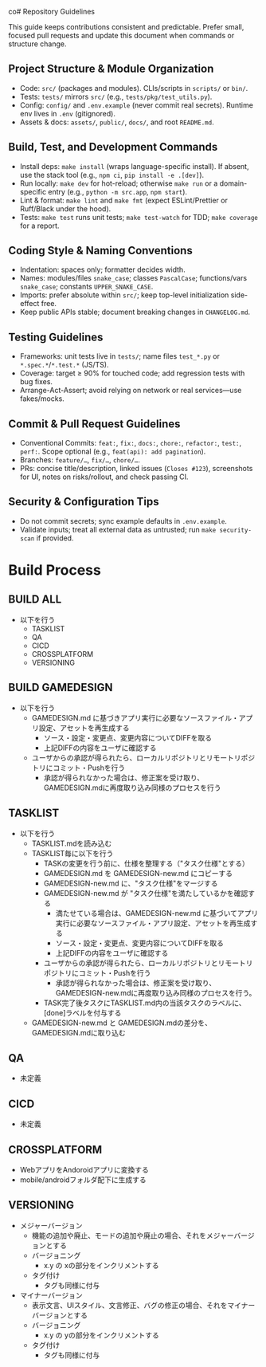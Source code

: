 co# Repository Guidelines

This guide keeps contributions consistent and predictable. Prefer small, focused pull requests and update this document when commands or structure change.

## Project Structure & Module Organization

- Code: `src/` (packages and modules). CLIs/scripts in `scripts/` or `bin/`.
- Tests: `tests/` mirrors `src/` (e.g., `tests/pkg/test_utils.py`).
- Config: `config/` and `.env.example` (never commit real secrets). Runtime env lives in `.env` (gitignored).
- Assets & docs: `assets/`, `public/`, `docs/`, and root `README.md`.

## Build, Test, and Development Commands

- Install deps: `make install` (wraps language-specific install). If absent, use the stack tool (e.g., `npm ci`, `pip install -e .[dev]`).
- Run locally: `make dev` for hot-reload; otherwise `make run` or a domain-specific entry (e.g., `python -m src.app`, `npm start`).
- Lint & format: `make lint` and `make fmt` (expect ESLint/Prettier or Ruff/Black under the hood).
- Tests: `make test` runs unit tests; `make test-watch` for TDD; `make coverage` for a report.

## Coding Style & Naming Conventions

- Indentation: spaces only; formatter decides width.
- Names: modules/files `snake_case`; classes `PascalCase`; functions/vars `snake_case`; constants `UPPER_SNAKE_CASE`.
- Imports: prefer absolute within `src/`; keep top-level initialization side-effect free.
- Keep public APIs stable; document breaking changes in `CHANGELOG.md`.

## Testing Guidelines

- Frameworks: unit tests live in `tests/`; name files `test_*.py` or `*.spec.*`/`*.test.*` (JS/TS).
- Coverage: target ≥ 90% for touched code; add regression tests with bug fixes.
- Arrange-Act-Assert; avoid relying on network or real services—use fakes/mocks.

## Commit & Pull Request Guidelines

- Conventional Commits: `feat:`, `fix:`, `docs:`, `chore:`, `refactor:`, `test:`, `perf:`. Scope optional (e.g., `feat(api): add pagination`).
- Branches: `feature/…`, `fix/…`, `chore/…`.
- PRs: concise title/description, linked issues (`Closes #123`), screenshots for UI, notes on risks/rollout, and check passing CI.

## Security & Configuration Tips

- Do not commit secrets; sync example defaults in `.env.example`.
- Validate inputs; treat all external data as untrusted; run `make security-scan` if provided.

# Build Process

## BUILD ALL

- 以下を行う
  - TASKLIST
  - QA
  - CICD
  - CROSSPLATFORM
  - VERSIONING

## BUILD GAMEDESIGN

- 以下を行う
  - GAMEDESIGN.md に基づきアプリ実行に必要なソースファイル・アプリ設定、アセットを再生成する
    - ソース・設定・変更点、変更内容についてDIFFを取る
    - 上記DIFFの内容をユーザに確認する
  - ユーザからの承認が得られたら、ローカルリポジトリとリモートリポジトリにコミット・Pushを行う
    - 承認が得られなかった場合は、修正案を受け取り、GAMEDESIGN.mdに再度取り込み同様のプロセスを行う

## TASKLIST

- 以下を行う
  - TASKLIST.mdを読み込む
  - TASKLIST毎に以下を行う
    - TASKの変更を行う前に、仕様を整理する（"タスク仕様"とする）
    - GAMEDESIGN.md を GAMEDESIGN-new.md にコピーする
    - GAMEDESIGN-new.md に、"タスク仕様"をマージする
    - GAMEDESIGN-new.md が "タスク仕様"を満たしているかを確認する
      - 満たせている場合は、GAMEDESIGN-new.md に基づいてアプリ実行に必要なソースファイル・アプリ設定、アセットを再生成する
      - ソース・設定・変更点、変更内容についてDIFFを取る
      - 上記DIFFの内容をユーザに確認する
    - ユーザからの承認が得られたら、ローカルリポジトリとリモートリポジトリにコミット・Pushを行う
      - 承認が得られなかった場合は、修正案を受け取り、GAMEDESIGN-new.mdに再度取り込み同様のプロセスを行う。
    - TASK完了後タスクにTASKLIST.md内の当該タスクのラベルに、[done]ラベルを付与する
  - GAMEDESIGN-new.md と GAMEDESIGN.mdの差分を、GAMEDESIGN.mdに取り込む

## QA

- 未定義

## CICD

- 未定義

## CROSSPLATFORM

- WebアプリをAndoroidアプリに変換する
- mobile/androidフォルダ配下に生成する

## VERSIONING

- メジャーバージョン
  - 機能の追加や廃止、モードの追加や廃止の場合、それをメジャーバージョンとする
  - バージョニング
    - x.y の xの部分をインクリメントする
  - タグ付け
    - タグも同様に付与
- マイナーバージョン
  - 表示文言、UIスタイル、文言修正、バグの修正の場合、それをマイナーバージョンとする
  - バージョニング
    - x.y の yの部分をインクリメントする
  - タグ付け
    - タグも同様に付与
